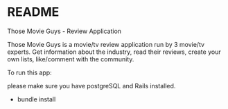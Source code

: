 # README

Those Movie Guys - Review Application

Those Movie Guys is a movie/tv review application run by 3 movie/tv experts. Get information about the industry, read their reviews, create your own lists, like/comment with the community. 

To run this app:

please make sure you have postgreSQL and Rails installed.

- bundle install

